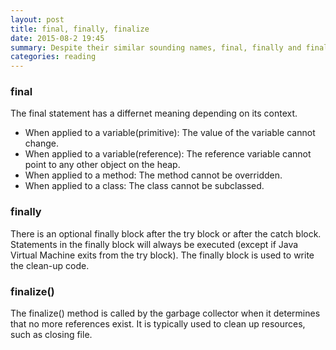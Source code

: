 ```yaml
---
layout: post
title: final, finally, finalize
date: 2015-08-2 19:45
summary: Despite their similar sounding names, final, finally and finalize hasve very different purposes and meaning.
categories: reading
---
```


### final
The final statement has a differnet meaning depending on its context.

* When applied to a variable(primitive): The value of the variable cannot change.
* When applied to a variable(reference): The reference variable cannot point to any other object on the heap.
* When applied to a method: The method cannot be overridden.
* When applied to a class: The class cannot be subclassed.

### finally
There is an optional finally block after the try block or after the catch block. Statements in the finally block will always be executed (except if Java Virtual Machine exits from the try block). The finally block is used to write the clean-up code.

### finalize()
The finalize() method is called by the garbage collector when it determines that no more references exist. It is typically used to clean up resources, such as closing file.